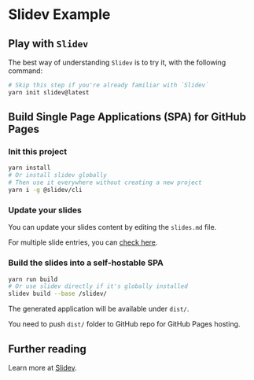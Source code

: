 # Slidev Example

## Play with `Slidev`

The best way of understanding `Slidev` is to try it, with the following command:

```bash
# Skip this step if you're already familiar with `Slidev`
yarn init slidev@latest
```

## Build Single Page Applications (SPA) for GitHub Pages

### Init this project

```bash
yarn install
# Or install slidev globally
# Then use it everywhere without creating a new project
yarn i -g @slidev/cli
```

### Update your slides

You can update your slides content by editing the `slides.md` file.

For multiple slide entries, you can [check here](./pages/multiple-entries.md).

### Build the slides into a self-hostable SPA

```bash
yarn run build
# Or use slidev directly if it's globally installed
slidev build --base /slidev/
```

The generated application will be available under `dist/`.

You need to push `dist/` folder to GitHub repo for GitHub Pages hosting.

## Further reading

Learn more at [Slidev](https://sli.dev).
